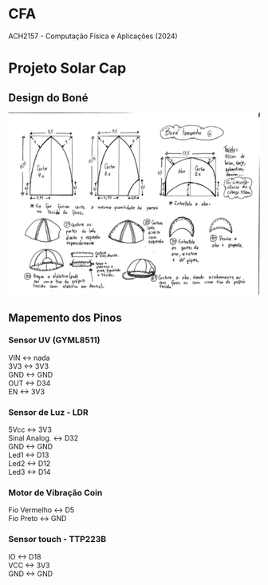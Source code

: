 # CFA

ACH2157 - Computação Física e Aplicações (2024)

# Projeto Solar Cap

## Design do Boné

![Design do Boné](design_bone.jpg)

## Mapemento dos Pinos

### Sensor UV (GYML8511)

VIN <-> nada\
3V3 <-> 3V3\
GND <-> GND\
OUT <-> D34\
EN <-> 3V3

### Sensor de Luz - LDR

5Vcc <-> 3V3\
Sinal Analog. <-> D32\
GND <-> GND\
Led1 <-> D13\
Led2 <-> D12\
Led3 <-> D14

### Motor de Vibração Coin

Fio Vermelho <-> D5\
Fio Preto <-> GND

### Sensor touch - TTP223B
IO <-> D18\
VCC <-> 3V3\
GND <-> GND
